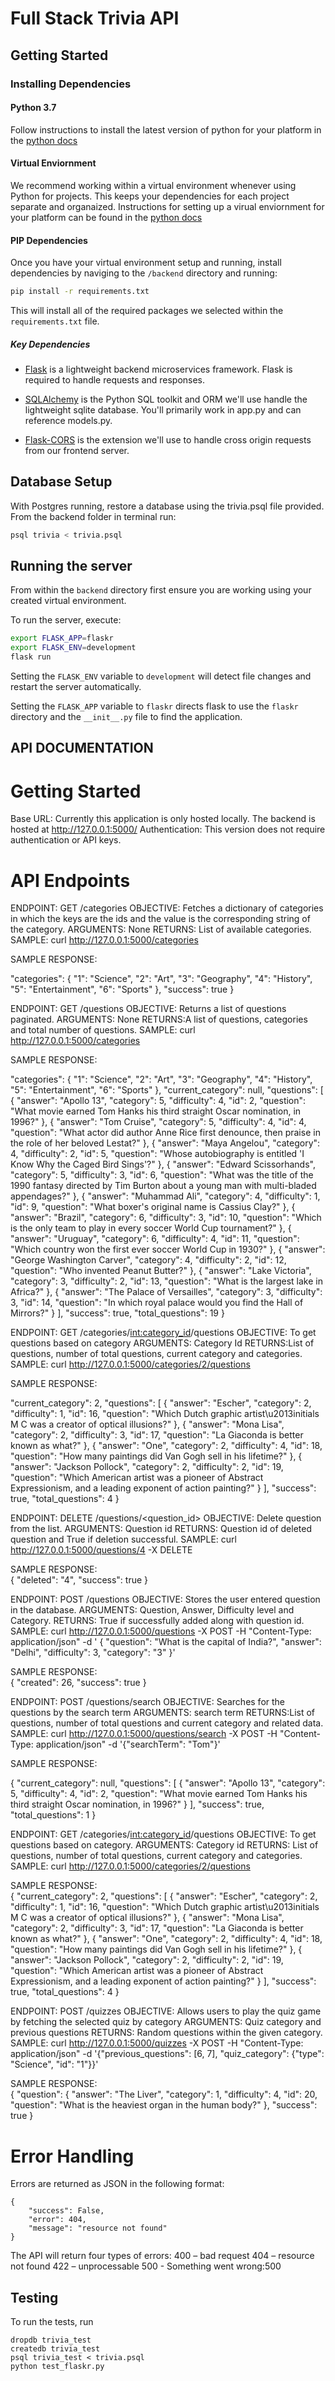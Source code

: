# Full Stack Trivia API

## Getting Started

### Installing Dependencies

#### Python 3.7

Follow instructions to install the latest version of python for your platform in the [python docs](https://docs.python.org/3/using/unix.html#getting-and-installing-the-latest-version-of-python)

#### Virtual Enviornment

We recommend working within a virtual environment whenever using Python for projects. This keeps your dependencies for each project separate and organaized. Instructions for setting up a virual enviornment for your platform can be found in the [python docs](https://packaging.python.org/guides/installing-using-pip-and-virtual-environments/)

#### PIP Dependencies

Once you have your virtual environment setup and running, install dependencies by naviging to the `/backend` directory and running:

```bash
pip install -r requirements.txt
```

This will install all of the required packages we selected within the `requirements.txt` file.

##### Key Dependencies

- [Flask](http://flask.pocoo.org/)  is a lightweight backend microservices framework. Flask is required to handle requests and responses.

- [SQLAlchemy](https://www.sqlalchemy.org/) is the Python SQL toolkit and ORM we'll use handle the lightweight sqlite database. You'll primarily work in app.py and can reference models.py. 

- [Flask-CORS](https://flask-cors.readthedocs.io/en/latest/#) is the extension we'll use to handle cross origin requests from our frontend server. 

## Database Setup
With Postgres running, restore a database using the trivia.psql file provided. From the backend folder in terminal run:
```bash
psql trivia < trivia.psql
```

## Running the server

From within the `backend` directory first ensure you are working using your created virtual environment.

To run the server, execute:

```bash
export FLASK_APP=flaskr
export FLASK_ENV=development
flask run
```

Setting the `FLASK_ENV` variable to `development` will detect file changes and restart the server automatically.

Setting the `FLASK_APP` variable to `flaskr` directs flask to use the `flaskr` directory and the `__init__.py` file to find the application. 


## API DOCUMENTATION
# Getting Started
Base URL: Currently this application is only hosted locally. The backend is hosted at http://127.0.0.1:5000/
Authentication: This version does not require authentication or API keys.

# API Endpoints

ENDPOINT: GET /categories
OBJECTIVE: Fetches a dictionary of categories in which the keys are the ids and the value is the corresponding string of the category.
ARGUMENTS: None
RETURNS: List of available categories.
SAMPLE: curl http://127.0.0.1:5000/categories

SAMPLE RESPONSE:  

 "categories": {
    "1": "Science",
    "2": "Art",
    "3": "Geography",
    "4": "History",
    "5": "Entertainment",
    "6": "Sports"
  },
  "success": true
}

ENDPOINT: GET /questions
OBJECTIVE: Returns a list of questions paginated.
ARGUMENTS: None
RETURNS:A list of questions, categories and total number of questions.
SAMPLE: curl http://127.0.0.1:5000/categories

SAMPLE RESPONSE:  

  "categories": {
    "1": "Science",
    "2": "Art",
    "3": "Geography",
    "4": "History",
    "5": "Entertainment",
    "6": "Sports"
  },
  "current_category": null,
  "questions": [
    {
      "answer": "Apollo 13",
      "category": 5,
      "difficulty": 4,
      "id": 2,
      "question": "What movie earned Tom Hanks his third straight Oscar nomination, in 1996?"
    },
    {
      "answer": "Tom Cruise",
      "category": 5,
      "difficulty": 4,
      "id": 4,
      "question": "What actor did author Anne Rice first denounce, then praise in the role of her beloved Lestat?"
    },
    {
      "answer": "Maya Angelou",
      "category": 4,
      "difficulty": 2,
      "id": 5,
      "question": "Whose autobiography is entitled 'I Know Why the Caged Bird Sings'?"
    },
    {
      "answer": "Edward Scissorhands",
      "category": 5,
      "difficulty": 3,
      "id": 6,
      "question": "What was the title of the 1990 fantasy directed by Tim Burton about a young man with multi-bladed appendages?"
    },
    {
      "answer": "Muhammad Ali",
      "category": 4,
      "difficulty": 1,
      "id": 9,
      "question": "What boxer's original name is Cassius Clay?"
    },
    {
      "answer": "Brazil",
      "category": 6,
      "difficulty": 3,
      "id": 10,
      "question": "Which is the only team to play in every soccer World Cup tournament?"
    },
    {
      "answer": "Uruguay",
      "category": 6,
      "difficulty": 4,
      "id": 11,
      "question": "Which country won the first ever soccer World Cup in 1930?"
    },
    {
      "answer": "George Washington Carver",
      "category": 4,
      "difficulty": 2,
      "id": 12,
      "question": "Who invented Peanut Butter?"
    },
    {
      "answer": "Lake Victoria",
      "category": 3,
      "difficulty": 2,
      "id": 13,
      "question": "What is the largest lake in Africa?"
    },
    {
      "answer": "The Palace of Versailles",
      "category": 3,
      "difficulty": 3,
      "id": 14,
      "question": "In which royal palace would you find the Hall of Mirrors?"
    }
  ],
  "success": true,
  "total_questions": 19
}

ENDPOINT: GET /categories/<int:category_id>/questions
OBJECTIVE: To get questions based on category
ARGUMENTS: Category Id
RETURNS:List of questions, number of total questions, current category and categories.
SAMPLE: curl http://127.0.0.1:5000/categories/2/questions

SAMPLE RESPONSE:  

  "current_category": 2,
  "questions": [
    {
      "answer": "Escher",
      "category": 2,
      "difficulty": 1,
      "id": 16,
      "question": "Which Dutch graphic artist\u2013initials M C was a creator of optical illusions?"
    },
    {
      "answer": "Mona Lisa",
      "category": 2,
      "difficulty": 3,
      "id": 17,
      "question": "La Giaconda is better known as what?"
    },
    {
      "answer": "One",
      "category": 2,
      "difficulty": 4,
      "id": 18,
      "question": "How many paintings did Van Gogh sell in his lifetime?"
    },
    {
      "answer": "Jackson Pollock",
      "category": 2,
      "difficulty": 2,
      "id": 19,
      "question": "Which American artist was a pioneer of Abstract Expressionism, and a leading exponent of action painting?"
    }
  ],
  "success": true,
  "total_questions": 4
}

ENDPOINT: DELETE /questions/<question_id>
OBJECTIVE: Delete question from the list.
ARGUMENTS: Question id
RETURNS:  Question id of deleted question and True if deletion successful.
SAMPLE: curl http://127.0.0.1:5000/questions/4 -X DELETE

SAMPLE RESPONSE:  
{
   "deleted": "4",
  "success": true
}


ENDPOINT: POST /questions
OBJECTIVE: Stores the user entered question in the database.
ARGUMENTS: Question, Answer, Difficulty level and Category.
RETURNS: True if successfully added along with question id.
SAMPLE: curl  http://127.0.0.1:5000/questions -X POST -H "Content-Type: application/json" -d ' { "question": "What is the capital of India?", "answer": "Delhi", "difficulty": 3, "category": "3" }'

SAMPLE RESPONSE:  
{
  "created": 26,
  "success": true
}


ENDPOINT: POST /questions/search
OBJECTIVE: Searches for the questions by the search term
ARGUMENTS: search term
RETURNS:List of questions, number of total questions and current category and related data.
SAMPLE: curl http://127.0.0.1:5000/questions/search -X POST -H "Content-Type: application/json" -d '{"searchTerm": "Tom"}'

SAMPLE RESPONSE:  

 { "current_category": null,
  "questions": [
    {
      "answer": "Apollo 13",
      "category": 5,
      "difficulty": 4,
      "id": 2,
      "question": "What movie earned Tom Hanks his third straight Oscar nomination, in 1996?"
    }
  ],
  "success": true,
  "total_questions": 1
}


ENDPOINT: GET /categories/<int:category_id>/questions
OBJECTIVE: To get questions based on category.
ARGUMENTS: Category id
RETURNS: List of questions, number of total questions, current category and categories.
SAMPLE: curl http://127.0.0.1:5000/categories/2/questions

SAMPLE RESPONSE:  
{
  "current_category": 2,
  "questions": [
    {
      "answer": "Escher",
      "category": 2,
      "difficulty": 1,
      "id": 16,
      "question": "Which Dutch graphic artist\u2013initials M C was a creator of optical illusions?"
    },
    {
      "answer": "Mona Lisa",
      "category": 2,
      "difficulty": 3,
      "id": 17,
      "question": "La Giaconda is better known as what?"
    },
    {
      "answer": "One",
      "category": 2,
      "difficulty": 4,
      "id": 18,
      "question": "How many paintings did Van Gogh sell in his lifetime?"
    },
    {
      "answer": "Jackson Pollock",
      "category": 2,
      "difficulty": 2,
      "id": 19,
      "question": "Which American artist was a pioneer of Abstract Expressionism, and a leading exponent of action painting?"
    }
  ],
  "success": true,
  "total_questions": 4
}


ENDPOINT: POST /quizzes
OBJECTIVE: Allows users to play the quiz game by fetching the selected quiz by category
ARGUMENTS: Quiz category and previous questions
RETURNS: Random questions within the given category.
SAMPLE: curl http://127.0.0.1:5000/quizzes -X POST -H "Content-Type: application/json" -d '{"previous_questions": [6, 7], "quiz_category": {"type": "Science", "id": "1"}}'

SAMPLE RESPONSE:  
{
  "question": {
    "answer": "The Liver",
    "category": 1,
    "difficulty": 4,
    "id": 20,
    "question": "What is the heaviest organ in the human body?"
  },
  "success": true
}


# Error Handling
Errors are returned as JSON in the following format:
```
{
    "success": False,
    "error": 404,
    "message": "resource not found"
}
```

The API will return four types of errors:
400 – bad request
404 – resource not found
422 – unprocessable
500 - Something went wrong:500



## Testing
To run the tests, run
```
dropdb trivia_test
createdb trivia_test
psql trivia_test < trivia.psql
python test_flaskr.py
```
